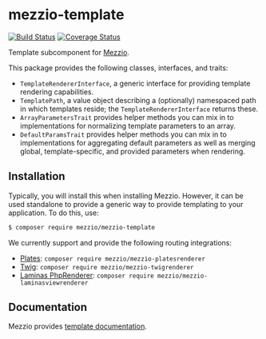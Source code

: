 # mezzio-template

[![Build Status](https://travis-ci.com/mezzio/mezzio-template.svg?branch=master)](https://travis-ci.com/mezzio/mezzio-template)
[![Coverage Status](https://coveralls.io/repos/github/mezzio/mezzio-template/badge.svg?branch=master)](https://coveralls.io/github/mezzio/mezzio-template?branch=master)

Template subcomponent for [Mezzio](https://github.com/mezzio/mezzio).

This package provides the following classes, interfaces, and traits:

- `TemplateRendererInterface`, a generic interface for providing template
  rendering capabilities.
- `TemplatePath`, a value object describing a (optionally) namespaced path in
  which templates reside; the `TemplateRendererInterface` returns these.
- `ArrayParametersTrait` provides helper methods you can mix in to
  implementations for normalizing template parameters to an array.
- `DefaultParamsTrait` provides helper methods you can mix in to
  implementations for aggregating default parameters as well as merging global,
  template-specific, and provided parameters when rendering.

## Installation

Typically, you will install this when installing Mezzio. However, it can be
used standalone to provide a generic way to provide templating to your
application. To do this, use:

```bash
$ composer require mezzio/mezzio-template
```

We currently support and provide the following routing integrations:

- [Plates](https://github.com/thephpleague/plates):
  `composer require mezzio/mezzio-platesrenderer`
- [Twig](http://twig.sensiolabs.org/):
  `composer require mezzio/mezzio-twigrenderer`
- [Laminas PhpRenderer](https://github.com/laminas/laminas-view):
  `composer require mezzio/mezzio-laminasviewrenderer`

## Documentation

Mezzio provides [template documentation](https://docs.mezzio.dev/mezzio/features/template/intro/).
